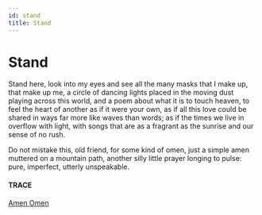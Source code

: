 ```yaml
---
id: stand
title: Stand 
---
```


# Stand

Stand here,
look into my eyes and see
all the many masks
that I make up,
that make up me,
a circle of dancing lights
placed in the moving dust
playing across this world,
and a poem about what it is
to touch heaven,
to feel the heart
of another as if it were your own,
as if all this love
could be shared in ways
far more like waves than words;
as if the times we live in
overflow with light,
with songs that are as a fragrant
as the sunrise and our sense of
no rush.

Do not mistake this, old friend,
for some kind of omen,
just a simple amen
muttered on a mountain path,
another silly little prayer
longing to pulse: pure,
imperfect,
utterly unspeakable.


#### TRACE

[Amen Omen](https://www.youtube.com/watch?v=vezcynJ3ICU "Ben Harper & The Innocent Criminals")
